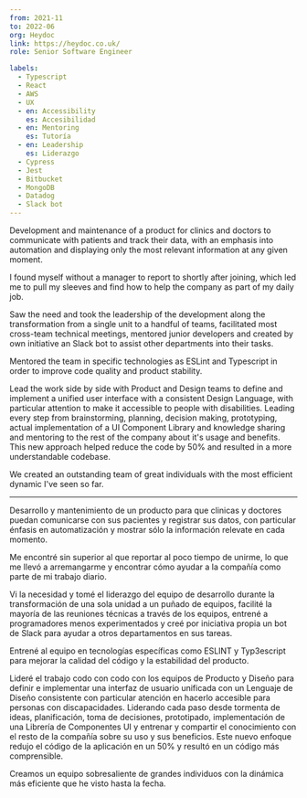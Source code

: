 ```yaml
---
from: 2021-11
to: 2022-06
org: Heydoc
link: https://heydoc.co.uk/
role: Senior Software Engineer

labels:
  - Typescript
  - React
  - AWS
  - UX
  - en: Accessibility
    es: Accesibilidad
  - en: Mentoring
    es: Tutoría
  - en: Leadership
    es: Liderazgo
  - Cypress
  - Jest
  - Bitbucket
  - MongoDB
  - Datadog
  - Slack bot
---
```


Development and maintenance of a product for clinics and doctors to communicate with patients and track their data, with an emphasis into automation and displaying only the most relevant information at any given moment.

I found myself without a manager to report to shortly after joining, which led me to pull my sleeves and find how to help the company as part of my daily job.

Saw the need and took the leadership of the development along the transformation from a single unit to a handful of teams, facilitated most cross-team technical meetings, mentored junior developers and created by own initiative an Slack bot to assist other departments into their tasks.

Mentored the team in specific technologies as ESLint and Typescript in order to improve code quality and product stability.

Lead the work side by side with Product and Design teams to define and implement a unified user interface with a consistent Design Language, with particular attention to make it accessible to people with disabilities. Leading every step from brainstorming, planning, decision making, prototyping, actual implementation of a UI Component Library and knowledge sharing and mentoring to the rest of the company about it's usage and benefits. This new approach helped reduce the code by 50% and resulted in a more understandable codebase.

We created an outstanding team of great individuals with the most efficient dynamic I've seen so far.

---

Desarrollo y mantenimiento de un producto para que clinicas y doctores puedan comunicarse con sus pacientes y registrar sus datos, con particular énfasis en automatización y mostrar sólo la información relevate en cada momento.

Me encontré sin superior al que reportar al poco tiempo de unirme, lo que me llevó a arremangarme y encontrar cómo ayudar a la compañía como parte de mi trabajo diario.

Vi la necesidad y tomé el liderazgo del equipo de desarrollo durante la transformación de una sola unidad a un puñado de equipos, facilité la mayoría de las reuniones técnicas a través de los equipos, entrené a programadores menos experimentados y creé por iniciativa propia un bot de Slack para ayudar a otros departamentos en sus tareas.

Entrené al equipo en tecnologías específicas como ESLINT y Typ3escript para mejorar la calidad del código y la estabilidad del producto.

Lideré el trabajo codo con codo con los equipos de Producto y Diseño para definir e implementar una interfaz de usuario unificada con un Lenguaje de Diseño consistente con particular atención en hacerlo accesible para personas con discapacidades. Liderando cada paso desde tormenta de ideas, planificación, toma de decisiones, prototipado, implementación de una Librería de Componentes UI y entrenar y compartir el conocimiento con el resto de la compañía sobre su uso y sus beneficios. Este nuevo enfoque redujo el código de la aplicación en un 50% y resultó en un código más comprensible.

Creamos un equipo sobresaliente de grandes individuos con la dinámica más eficiente que he visto hasta la fecha.
